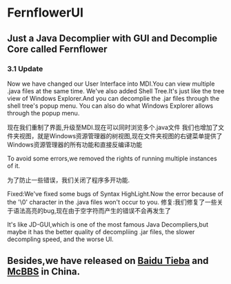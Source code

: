 # FernflowerUI
## Just a Java Decomplier with GUI and Decomplie Core called Fernflower

### 3.1 Update

Now we have changed our User Interface into MDI.You can view multiple .java files at the same time.
We've also added Shell Tree.It's just like the tree view of Windows Explorer.And you can decomplie the .jar files through the shell tree's popup menu.
You can also do what Windows Explorer allows through the popup menu. 

现在我们重制了界面,升级至MDI.现在可以同时浏览多个.java文件
我们也增加了文件夹视图，就是Windows资源管理器的树视图,现在文件夹视图的右键菜单提供了Windows资源管理器的所有功能和直接反编译功能

To avoid some errors,we removed the rights of running multiple instances of it.

为了防止一些错误，我们关闭了程序多开功能.

Fixed:We've fixed some bugs of Syntax HighLight.Now the error because of the '\0' character in the .java files won't occur to you.
修复:我们修复了一些关于语法高亮的bug,现在由于空字符而产生的错误不会再发生了

It's like JD-GUI,which is one of the most famous Java Decompliers,but maybe it has the better quality of decompliing .jar files,
 the slower decompling speed, and the worse UI.

## Besides,we have released on [Baidu Tieba](https://tieba.baidu.com/p/5357968894?pid=113035827659&cid=0&red_tag=1675627321#113035827659) and [McBBS](http://www.mcbbs.net/forum.php?mod=viewthread&tid=773809&page=1#pid12656797) in China.
